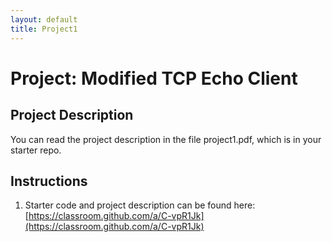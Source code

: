 ```yaml
---
layout: default
title: Project1
---
```


# Project: Modified TCP Echo Client

## Project Description

You can read the project description in the file project1.pdf, which is in your starter repo.

## Instructions

1. Starter code and project description can be found here: [https://classroom.github.com/a/C-vpR1Jk](https://classroom.github.com/a/C-vpR1Jk)
